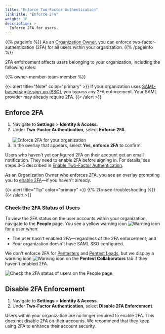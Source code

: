 ```yaml
---
title: "Enforce Two-Factor Authentication"
linkTitle: "Enforce 2FA"
weight: 10
description: >
  Enforce 2FA for users.
---
```


{{% pageinfo %}}
As an [Organization Owner](/glossary/#organization-owner), you can enforce two-factor-authentication (2FA) for all users within your organization.
{{% /pageinfo %}}

2FA enforcement affects users belonging to your organization, including the following roles:

{{% owner-member-team-member %}}

{{< alert title="Note" color="primary" >}}
If your organization uses [SAML-based single sign-on (SSO)](/getting-started/sign-in/#saml-sso), you bypass any 2FA enforcement. Your SAML provider may already require 2FA.
{{< /alert >}}

## Enforce 2FA

1. Navigate to **Settings** > **Identity & Access**.
1. Under **Two-Factor Authentication**, select **Enforce 2FA**.<br><br>
  ![Enforce 2FA for your organization](/deepdive/Enforce2FA.png "Enforce 2FA for your organization")
1. In the overlay that appears, select **Yes, enforce 2FA** to confirm.

Users who haven't yet configured 2FA on their account get an email notification. They need to enable 2FA before signing in. For details, see steps 3–5 described in [Enable Two-Factor Authentication](/platform-deep-dive/cobalt-account/account-settings/#enable-two-factor-authentication).

As an Organization Owner who enforces 2FA, you see an overlay prompting you to [enable 2FA](/platform-deep-dive/cobalt-account/account-settings/#enable-two-factor-authentication)—if you haven't already.

{{< alert title="Tip" color="primary" >}}
{{% 2fa-see-troubleshooting %}}
{{< /alert >}}

### Check the 2FA Status of Users

To view the 2FA status on the user accounts within your organization, navigate to the **People** page. You see a yellow warning icon ![Warning icon](/icons/Warning.png "Warning icon") for a user when:

- The user hasn't enabled 2FA—regardless of the 2FA enforcement; and
- Your organization doesn't have SAML SSO configured.

We don't enforce 2FA for [Pentesters](/glossary/#pentester) and [Pentest Leads](/glossary/#pentest-lead), but we display a warning icon ![Warning icon](/icons/Warning.png "Warning icon") on the **Pentest Collaborators** tab if they haven't enabled 2FA.

![Check the 2FA status of users on the People page](/deepdive/Check2FAStatus.png "Check the 2FA status of users on the People page")

## Disable 2FA Enforcement

1. Navigate to **Settings** > **Identity & Access**.
1. Under **Two-Factor Authentication**, select **Disable 2FA Enforcement**.

Users within your organization are no longer required to enable 2FA. This does not disable 2FA on their accounts. We recommend that they keep using 2FA to enhance their account security.
